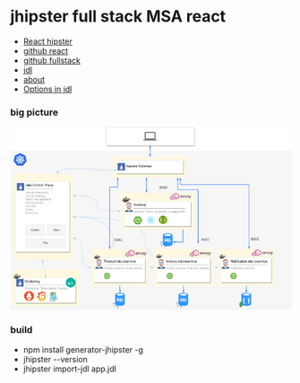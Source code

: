# jhipster full stack MSA react

* [React hipster](https://www.jhipster.tech/using-react/)
* [github react](https://github.com/jhipster/react-jhipster)
* [github fullstack](https://github.com/jhipster/jhipster-sample-app-react/)
* [jdl](https://www.jhipster.tech/jdl/)
* [about](https://www.jhipster.tech/)
* [Options in jdl](https://www.jhipster.tech/jdl/applications#options-in-applications)

### big picture

![kubernetes istio](istio.png)


### build

* npm install generator-jhipster -g
* jhipster --version
* jhipster import-jdl app.jdl